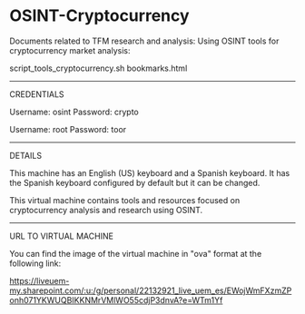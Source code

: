 # OSINT-Cryptocurrency
Documents related to TFM research and analysis: Using OSINT tools for cryptocurrency market analysis:

script_tools_cryptocurrency.sh
bookmarks.html
- - - - - - - - - - - - - - - - - - - - - - - - - - - - - - - - - - - - - - - - - - - - - - - - - - - - - - - - - - - - - - - - - - - - - - -
CREDENTIALS

Username: osint
Password: crypto

Username: root
Password: toor

- - - - - - - - - - - - - - - - - - - - - - - - - - - - - - - - - - - - - - - - - - - - - - - - - - - - - - - - - - - - - - - - - - - - - - -
DETAILS

This machine has an English (US) keyboard and a Spanish keyboard. It has the Spanish keyboard configured by default but it can be changed.

This virtual machine contains tools and resources focused on cryptocurrency analysis and research using OSINT.

- - - - - - - - - - - - - - - - - - - - - - - - - - - - - - - - - - - - - - - - - - - - - - - - - - - - - - - - - - - - - - - - - - - - - - - 
URL TO VIRTUAL MACHINE

You can find the image of the virtual machine in "ova" format at the following link:

https://liveuem-my.sharepoint.com/:u:/g/personal/22132921_live_uem_es/EWojWmFXzmZPonh071YKWUQBIKKNMrVMlWO55cdjP3dnvA?e=WTm1Yf
